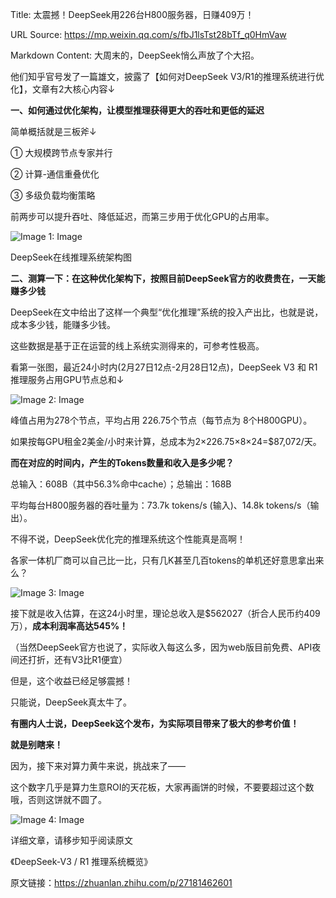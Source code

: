 Title: 太震撼！DeepSeek用226台H800服务器，日赚409万！

URL Source: https://mp.weixin.qq.com/s/fbJ1lsTst28bTf_q0HmVaw

Markdown Content:
大周末的，DeepSeek悄么声放了个大招。

他们知乎官号发了一篇雄文，披露了【如何对DeepSeek V3/R1的推理系统进行优化】，文章有2大核心内容↓

**一、如何通过优化架构，让模型推理获得更大的吞吐和更低的延迟**

简单概括就是三板斧↓

① 大规模跨节点专家并行

② 计算-通信重叠优化

③ 多级负载均衡策略

前两步可以提升吞吐、降低延迟，而第三步用于优化GPU的占用率。

![Image 1: Image](https://mmbiz.qpic.cn/sz_mmbiz_png/pEeuqRbicF57lazKgsPGXnfkDseSibkGwRhjFFSYLicicRenfIaYcUnriaLibAzEnqiaFNjQCLopTnGAWdWOhxZ1yqqTw/640?wx_fmt=png&from=appmsg&tp=webp&wxfrom=5&wx_lazy=1&wx_co=1)

DeepSeek在线推理系统架构图

**二、测算一下：在这种优化架构下，按照目前DeepSeek官方的收费贵在，一天能赚多少钱**

DeepSeek在文中给出了这样一个典型“优化推理”系统的投入产出比，也就是说，成本多少钱，能赚多少钱。

这些数据是基于正在运营的线上系统实测得来的，可参考性极高。  

看第一张图，最近24小时内(2月27日12点-2月28日12点)，DeepSeek V3 和 R1 推理服务占用GPU节点总和↓

![Image 2: Image](https://mmbiz.qpic.cn/sz_mmbiz_png/pEeuqRbicF57lazKgsPGXnfkDseSibkGwRTwq43u0WYfBEIzNO2Sib6DbYUvoBfWYMLKTkX5J1TBW9CkCzsCOCuqQ/640?wx_fmt=png&from=appmsg)

峰值占用为278个节点，平均占用 226.75个节点（每节点为 8个H800GPU）。

如果按每GPU租金2美金/小时来计算，总成本为2×226.75×8×24=$87,072/天。

**而在对应的时间内，产生的Tokens数量和收入是多少呢？**

总输入：608B（其中56.3%命中cache）；总输出：168B

平均每台H800服务器的吞吐量为：73.7k tokens/s (输入)、14.8k tokens/s（输出）。

不得不说，DeepSeek优化完的推理系统这个性能真是高啊！

各家一体机厂商可以自己比一比，只有几K甚至几百tokens的单机还好意思拿出来么？

![Image 3: Image](https://mmbiz.qpic.cn/sz_mmbiz_png/pEeuqRbicF57lazKgsPGXnfkDseSibkGwRkVQf0tAAx4SKjHJnywfDx9c8J9iborK3AqyCG4H9TLxOjXibj8jSHUkQ/640?wx_fmt=png&from=appmsg)

接下就是收入估算，在这24小时里，理论总收入是$562027（折合人民币约409万），**成本利润率高达545%！**

（当然DeepSeek官方也说了，实际收入每这么多，因为web版目前免费、API夜间还打折，还有V3比R1便宜）

但是，这个收益已经足够震撼！

只能说，DeepSeek真太牛了。

**有圈内人士说，DeepSeek这个发布，为实际项目带来了极大的参考价值！**

**就是别瞎来！**

因为，接下来对算力黄牛来说，挑战来了——

这个数字几乎是算力生意ROI的天花板，大家再画饼的时候，不要要超过这个数哦，否则这饼就不圆了。

![Image 4: Image](https://mmbiz.qpic.cn/mmbiz_png/DiacLVUydyHlMjbH8Wt2APPvLiabQzODIkO6aH652KV8BFKurAF49oQSdhdqoVb6u7J1e5Wkp5R2oMaoDqK4ziaCg/640?wx_fmt=png)

详细文章，请移步知乎阅读原文

《DeepSeek-V3 / R1 推理系统概览》

原文链接：https://zhuanlan.zhihu.com/p/27181462601
